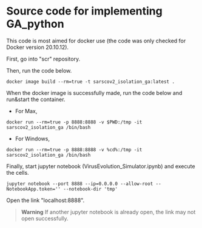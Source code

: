 # Source code for implementing GA_python

This code is most aimed for docker use (the code was only checked for Docker version 20.10.12).

First, go into "scr" repository.

Then, run the code below.

`docker image build --rm=true -t sarscov2_isolation_ga:latest .`

When the docker image is successfully made, run the code below and run&start the container.

- For Max,

`docker run --rm=true -p 8888:8888 -v $PWD:/tmp -it sarscov2_isolation_ga /bin/bash`

- For Windows,

`docker run --rm=true -p 8888:8888 -v %cd%:/tmp -it sarscov2_isolation_ga /bin/bash`

Finally, start jupyter notebook (VirusEvolution_Simulator.ipynb) and execute the cells.

`jupyter notebook --port 8888 --ip=0.0.0.0 --allow-root --NotebookApp.token='' --notebook-dir 'tmp'`

Open the link "localhost:8888".

> **Warning**
> If another jupyter notebook is already open, the link may not open successfully.
